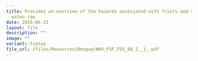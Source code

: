 ```yaml
---
title: Provides an overview of the hazards associated with fruits and vegetables
  eaten raw
date: 2015-06-23
layout: file
description: ""
image: ""
variant: tiptap
file_url: /files/Resources/Dengue/WHO_FSF_FOS_98_2__1_.pdf
---
```

